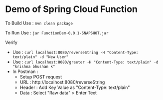 # Demo of Spring Cloud Function

To Build
Use : `mvn clean package`

To Run 
Use : `jar FunctionDem-0.0.1-SNAPSHOT.jar`

Verify
- Use : `curl localhost:8080/reverseString -H "Content-Type: text/plain" -d "New User"`
- Use : `curl localhost:8080/greeter -H "Content-Type: text/plain" -d "krishna bhushan k"`
- In Postman : 
  - Setup POST request
  - URL : http://localhost:8080/reverseString
  - Header : Add Key Value as "Content-Type: text/plain"
  - Data : Select "Raw data" > Enter Text

